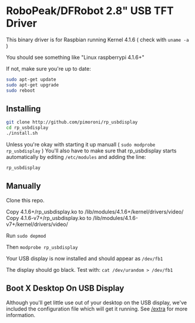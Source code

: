 # RoboPeak/DFRobot 2.8" USB TFT Driver

This binary driver is for Raspbian running Kernel 4.1.6 ( check with `uname -a` )

You should see something like "Linux raspberrypi 4.1.6+"

If not, make sure you're up to date:

```bash
sudo apt-get update
sudo apt-get upgrade
sudo reboot
```

## Installing

```bash
git clone http://github.com/pimoroni/rp_usbdisplay
cd rp_usbdisplay
./install.sh
```

Unless you're okay with starting it up manuall ( `sudo modprobe rp_usbdisplay` ) You'll also have to make sure that rp_usbdisplay starts automatically by editing `/etc/modules` and adding the line:

```bash
rp_usbdisplay
```

## Manually

Clone this repo.

Copy 4.1.6+/rp_usbdisplay.ko to /lib/modules/4.1.6+/kernel/drivers/video/
Copy 4.1.6-v7+/rp_usbdisplay.ko to /lib/modules/4.1.6-v7+/kernel/drivers/video/

Run `sudo depmod`

Then `modprobe rp_usbdisplay`

Your USB display is now installed and should appear as `/dev/fb1`

The display should go black. Test with: `cat /dev/urandom > /dev/fb1`

## Boot X Desktop On USB Display

Although you'll get little use out of your desktop on the USB display, we've included the configuration file which will get it running. See [/extra](/extra) for more information.
